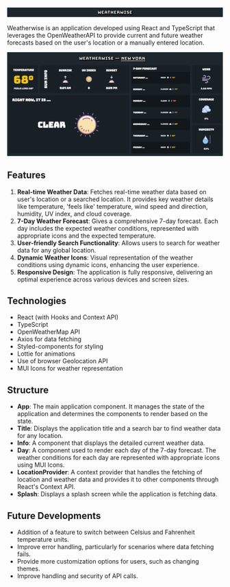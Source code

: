![Weatherwise Banner](./img/WW-Banner.png)

Weatherwise is an application developed using React and TypeScript that leverages the OpenWeatherAPI to provide current and future weather forecasts based on the user's location or a manually entered location.

![Full View of Weatherwise](./img/WW-Full.png)

## Features

1. **Real-time Weather Data**: Fetches real-time weather data based on user's location or a searched location. It provides key weather details like temperature, 'feels like' temperature, wind speed and direction, humidity, UV index, and cloud coverage.
2. **7-Day Weather Forecast**: Gives a comprehensive 7-day forecast. Each day includes the expected weather conditions, represented with appropriate icons and the expected temperature.
3. **User-friendly Search Functionality**: Allows users to search for weather data for any global location.
4. **Dynamic Weather Icons**: Visual representation of the weather conditions using dynamic icons, enhancing the user experience.
5. **Responsive Design**: The application is fully responsive, delivering an optimal experience across various devices and screen sizes.

## Technologies

- React (with Hooks and Context API)
- TypeScript
- OpenWeatherMap API
- Axios for data fetching
- Styled-components for styling
- Lottie for animations
- Use of browser Geolocation API
- MUI Icons for weather representation

## Structure

- **App**: The main application component. It manages the state of the application and determines the components to render based on the state.
- **Title**: Displays the application title and a search bar to find weather data for any location.
- **Info**: A component that displays the detailed current weather data.
- **Day**: A component used to render each day of the 7-day forecast. The weather conditions for each day are represented with appropriate icons using MUI Icons.
- **LocationProvider**: A context provider that handles the fetching of location and weather data and provides it to other components through React's Context API.
- **Splash**: Displays a splash screen while the application is fetching data.

## Future Developments

- Addition of a feature to switch between Celsius and Fahrenheit temperature units.
- Improve error handling, particularly for scenarios where data fetching fails.
- Provide more customization options for users, such as changing themes.
- Improve handling and security of API calls.
